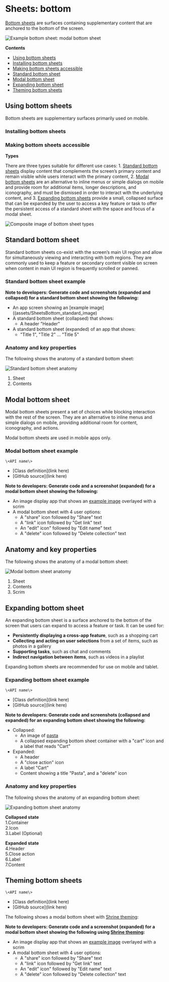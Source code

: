 <!--docs:
title: "Material sheets: bottom"
layout: detail
section: components
excerpt: "Bottom sheets are surfaces containing supplementary content that are anchored to the bottom of the screen."
iconId: 
path: /catalog/material-sheets-bottom/
-->

# Sheets: bottom

[Bottom sheets](https://material.io/components/sheets-bottom) are surfaces containing supplementary content that are anchored to the bottom of the screen.

![Example bottom sheet: modal bottom sheet](assets/SheetsBottom_hero.png)

**Contents**

* [Using bottom sheets](#using-bottom-sheets)
* [Installing bottom sheets](#installing-bottom-sheets)
* [Making bottom sheets accessible](#making-bottom-sheets-accessible)
* [Standard bottom sheet](#standard-bottom-sheet)
* [Modal bottom sheet](#modal-bottom-sheet)
* [Expanding bottom sheet](#expanding-bottom-sheet)
* [Theming bottom sheets](#theming-bottom-sheets)

## Using bottom sheets

Bottom sheets are supplementary surfaces primarily used on mobile. 

### Installing bottom sheets

### Making bottom sheets accessible


**Types**

There are three types suitable for different use cases: 1. [Standard bottom sheets](#standard-bottom-sheet) display content that complements the screen’s primary content and remain visible while users interact with the primary content, 2. [Modal bottom sheets](#modal-bottom-sheet) are an alternative to inline menus or simple dialogs on mobile and provide room for additional items, longer descriptions, and iconography, and must be dismissed in order to interact with the underlying content, and 3. [Expanding bottom sheets](#expanding-bottom-sheet) provide a small, collapsed surface that can be expanded by the user to access a key feature or task to offer the persistent access of a standard sheet with the space and focus of a modal sheet.

![Composite image of bottom sheet types](assets/bottom-sheet_types_composite.png)

## Standard bottom sheet

Standard bottom sheets co-exist with the screen’s main UI region and allow for simultaneously viewing and interacting with both regions. They are commonly used to keep a feature or secondary content visible on screen when content in main UI region is frequently scrolled or panned.

### Standard bottom sheet example

**Note to developers: Generate code and screenshots (expanded and collapsed) for a standard bottom sheet showing the following:**
* An app screen showing an [example image]((assets/SheetsBottom_standard_image)	
* A standard bottom sheet (collapsed) that shows:
    * A header "Header"
* A standard bottom sheet (expanded) of an app that shows:
    * "Title 1", "Title 2" ... "Title 5"

### Anatomy and key properties

The following shows the anatomy of a standard bottom sheet:

![Standard bottom sheet anatomy](assets/standard-anatomy.png)

1. Sheet
1. Contents

## Modal bottom sheet

Modal bottom sheets present a set of choices while blocking interaction with the rest of the screen. They are an alternative to inline menus and simple dialogs on mobile, providing additional room for content, iconography, and actions.

Modal bottom sheets are used in mobile apps only.

### Modal bottom sheet example

`\<API name\>`
* [Class definition](link here)
* [GitHub source](link here)


**Note to developers: Generate code and a screenshot (expanded) for a modal bottom sheet showing the following:**
* An image display app that shows an [example image](assets/SheetsBottom_modal_image.jpg) overlayed with a scrim
* A modal bottom sheet with 4 user options:
    * A "share" icon followed by "Share" text
    * A "link" icon followed by "Get link" text
    * An "edit" icon" followed by "Edit name" text
    * A "delete" icon followed by "Delete collection" text

## Anatomy and key properties

The following shows the anatomy of a modal bottom sheet:

![Modal bottom sheet anatomy](assets/modal-anatomy.png)

1. Sheet
2. Contents
3. Scrim

## Expanding bottom sheet

An expanding bottom sheet is a surface anchored to the bottom of the screen that users can expand to access a feature or task. It can be used for:

* **Persistently displaying a cross-app feature**, such as a shopping cart
* **Collecting and acting on user selections** from a set of items, such as photos in a gallery
* **Supporting tasks**, such as chat and comments
* **Indirect navigation between items**, such as videos in a playlist

Expanding bottom sheets are recommended for use on mobile and tablet.

### Expanding bottom sheet example

`\<API name\>`
* [Class definition](link here)
* [GitHub source](link here)


**Note to developers: Generate code and screenshots (collapsed and expanded) for an expanding bottom sheet showing the following:**
* Collapsed:
    * An image of [pasta](assets/SheetsBottom_expanding_1.jpg)
    * A collapsed expanding bottom sheet container with a "cart" icon and a label that reads "Cart"
* Expanded:
    * A header
    * A "close action" icon
    * A label "Cart"
    * Content showing a title "Pasta", and a "delete" icon

### Anatomy and key properties

The following shows the anatomy of an expanding bottom sheet:

![Expanding bottom sheet anatomy](assets/expanding-anatomy.png)

**Collapsed state**</br>
1.Container</br>
2.Icon</br>
3.Label (Optional)

**Expanded state**</br>
4.Header</br>
5.Close action</br>
6.Label</br>
7.Content</br>

## Theming bottom sheets


`\<API name\>`
* [Class definition](link here)
* [GitHub source](link here)


The following shows a modal bottom sheet  with [Shrine theming](https://material.io/design/material-studies/shrine.html):

**Note to developers: Generate code and a screenshot (expanded) for a modal bottom sheet showing the following using [Shrine theming](https://material.io/design/material-studies/shrine.html):**
* An image display app that shows an [example image](assets/SheetsBottom_modal_image.jpg) overlayed with a scrim
* A modal bottom sheet with 4 user options:
    * A "share" icon followed by "Share" text
    * A "link" icon followed by "Get link" text
    * An "edit" icon" followed by "Edit name" text
    * A "delete" icon followed by "Delete collection" text

